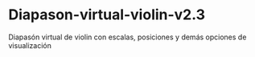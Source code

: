 # Diapason-virtual-violin-v2.3
Diapasón virtual de violin con escalas, posiciones y demás opciones de visualización
